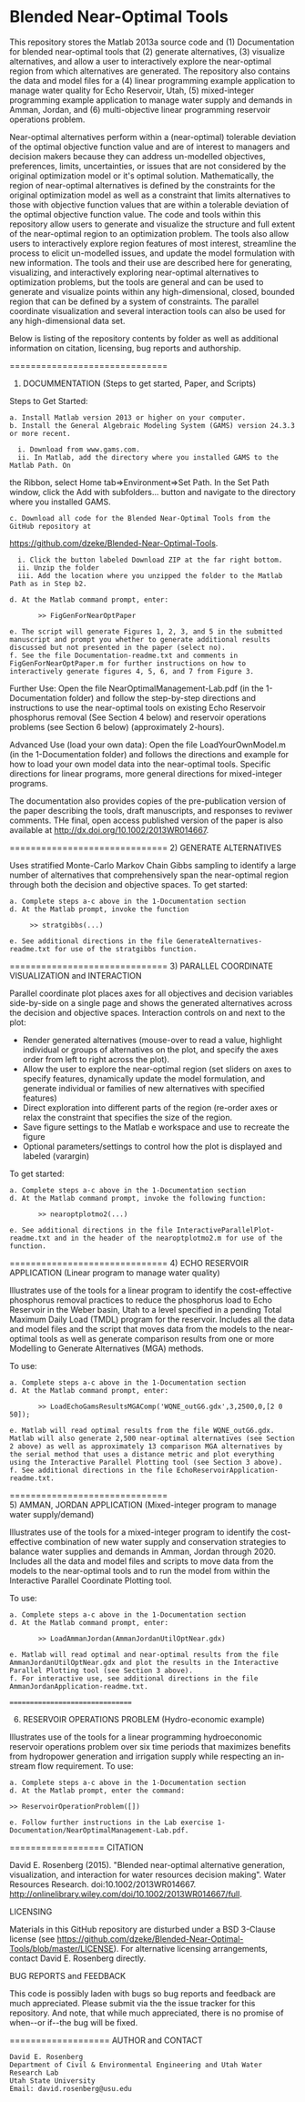 Blended Near-Optimal Tools
==============================
This repository stores the Matlab 2013a source code and (1) Documentation for blended near-optimal tools that (2) generate alternatives, (3) visualize alternatives, and allow a user to interactively explore the near-optimal region from which alternatives are generated. The repository also contains the data and model files for a (4) linear programming example application to manage water quality for Echo Reservoir, Utah, (5) mixed-integer programming example application to manage water supply and demands in Amman, Jordan, and (6) multi-objective linear programming reservoir operations problem.

Near-optimal alternatives perform within a (near-optimal) tolerable deviation of the optimal objective function value and are of interest to managers and decision makers because they can address un-modelled objectives, preferences, limits, uncertainties, or issues that are not considered by the original optimization model or it's optimal solution. Mathematically, the region of near-optimal alternatives is defined by the constraints for the original optimization model as well as a constraint that limits alternatives to those with objective function values that are within a tolerable deviation of the optimal objective function value. The code and tools within this repository allow users to generate and visualize the structure and full extent of the near-optimal region to an optimization problem. The tools also allow users to interactively explore region features of most interest, streamline the process to elicit un-modelled issues, and update the model formulation with new information. The tools and their use are described here for generating, visualizing, and interactively exploring near-optimal alternatives to optimization problems, but the tools are general and can be used to generate and visualize points within any high-dimensional, closed, bounded region that can be defined by a system of constraints. The parallel coordinate visualization and several interaction tools can also be used for any high-dimensional data set.   

Below is listing of the repository contents by folder as well as additional information on citation, licensing, bug reports and authorship.

==============================
1) DOCUMMENTATION (Steps to get started, Paper, and Scripts)

Steps to Get Started:

    a. Install Matlab version 2013 or higher on your computer.
    b. Install the General Algebraic Modeling System (GAMS) version 24.3.3 or more recent.
	  
	  i. Download from www.gams.com.
	  ii. In Matlab, add the directory where you installed GAMS to the Matlab Path. On
the Ribbon, select Home tab=>Environment=>Set Path. In the Set Path
window, click the Add with subfolders… button and navigate to the directory
where you installed GAMS.

    c. Download all code for the Blended Near-Optimal Tools from the GitHub repository at
https://github.com/dzeke/Blended-Near-Optimal-Tools.

	  i. Click the button labeled Download ZIP at the far right bottom.
	  ii. Unzip the folder
	  iii. Add the location where you unzipped the folder to the Matlab Path as in Step b2.
	  
    d. At the Matlab command prompt, enter:

	       >> FigGenForNearOptPaper

    e. The script will generate Figures 1, 2, 3, and 5 in the submitted manuscript and prompt you whether to generate additional results discussed but not presented in the paper (select no).
    f. See the file Documentation-readme.txt and comments in FigGenForNearOptPaper.m for further instructions on how to interactively generate figures 4, 5, 6, and 7 from Figure 3.

Further Use:
    Open the file NearOptimalManagement-Lab.pdf (in the 1-Documentation folder) and follow the step-by-step directions and instructions to use the near-optimal tools on existing Echo Reservoir phosphorus removal (See Section 4 below) and reservoir operations problems (see Section 6 below) (approximately 2-hours). 

Advanced Use (load your own data):
    Open the file LoadYourOwnModel.m (in the 1-Documentation folder) and follows the directions and example for how to load your own model data into the near-optimal tools. Specific directions for linear programs, more general directions for mixed-integer programs.

The documentation also provides copies of the pre-publication version of the paper describing the tools, draft manuscripts, and responses to reviwer comments. THe final, open access published version of the paper is also available at http://dx.doi.org/10.1002/2013WR014667.
 
==============================
2) GENERATE ALTERNATIVES

Uses stratified Monte-Carlo Markov Chain Gibbs sampling to identify a large number of alternatives that comprehensively span the near-optimal region through both the decision and objective spaces. To get started:

    a. Complete steps a-c above in the 1-Documentation section
    d. At the Matlab prompt, invoke the function
       
         >> stratgibbs(...)
       
    e. See additional directions in the file GenerateAlternatives-readme.txt for use of the stratgibbs function.

==============================
3) PARALLEL COORDINATE VISUALIZATION and INTERACTION

Parallel coordinate plot places axes for all objectives and decision variables side-by-side on a single page and shows the generated alternatives across the decision and objective spaces. Interaction controls on and next to the plot:
-	Render generated alternatives (mouse-over to read a value, highlight individual or groups of alternatives on the plot, and specify the axes order from left to right across the plot).
-	Allow the user to explore the near-optimal region (set sliders on axes to specify features, dynamically update the model formulation, and generate individual or families of new alternatives with specified features) 
-	Direct exploration into different parts of the region (re-order axes or relax the constraint that specifies the size of the region.
-	Save figure settings to the Matlab e workspace and use to recreate the figure
-	Optional parameters/settings to control how the plot is displayed and labeled (varargin)

To get started:

    a. Complete steps a-c above in the 1-Documentation section
    d. At the Matlab command prompt, invoke the following function:

	       >> nearoptplotmo2(...)

    e. See additional directions in the file InteractiveParallelPlot-readme.txt and in the header of the nearoptplotmo2.m for use of the function.

==============================
4) ECHO RESERVOIR APPLICATION (Linear program to manage water quality)

Illustrates use of the tools for a linear program to identify the cost-effective phosphorus removal practices to reduce the phosphorus load to Echo Reservoir in the Weber basin, Utah to a level specified in a pending Total Maximum Daily Load (TMDL) program for the reservoir. Includes all the data and model files and the script that moves data from the models to the near-optimal tools as well as generate comparison results from one or more Modelling to Generate Alternatives (MGA) methods.

To use:

    a. Complete steps a-c above in the 1-Documentation section
    d. At the Matlab command prompt, enter:

	       >> LoadEchoGamsResultsMGAComp('WQNE_outG6.gdx',3,2500,0,[2 0 50]);

    e. Matlab will read optimal results from the file WQNE_outG6.gdx. Matlab will also generate 2,500 near-optimal alternatives (see Section 2 above) as well as approximately 13 comparison MGA alternatives by the serial method that uses a distance metric and plot everything using the Interactive Parallel Plotting tool (see Section 3 above).
    f. See additional directions in the file EchoReservoirApplication-readme.txt.

==============================    
5) AMMAN, JORDAN APPLICATION (Mixed-integer program to manage water supply/demand)

Illustrates use of the tools for a mixed-integer program to identify the cost-effective combination of new water supply and conservation strategies to balance water supplies and demands in Amman, Jordan through 2020. Includes all the data and model files and scripts to move data from the models to the near-optimal tools and to run the model from within the Interactive Parallel Coordinate Plotting tool.

To use:

    a. Complete steps a-c above in the 1-Documentation section
    d. At the Matlab command prompt, enter:

	       >> LoadAmmanJordan(AmmanJordanUtilOptNear.gdx)

    e. Matlab will read optimal and near-optimal results from the file AmmanJordanUtilOptNear.gdx and plot the results in the Interactive Parallel Plotting tool (see Section 3 above).
    f. For interactive use, see additional directions in the file AmmanJordanApplication-readme.txt.
    
    ==============================    
6) RESERVOIR OPERATIONS PROBLEM (Hydro-economic example)

Illustrates use of the tools for a linear programming hydroeconomic reservoir operations problem over six time periods that maximizes benefits from hydropower generation and irrigation supply while respecting an in-stream flow requirement. To use:

    a. Complete steps a-c above in the 1-Documentation section
    d. At the Matlab prompt, enter the command:

	>> ReservoirOperationProblem([])
	
    e. Follow further instructions in the Lab exercise 1-Documentation/NearOptimalManagement-Lab.pdf.

==================
CITATION

David E. Rosenberg (2015). "Blended near-optimal alternative generation, visualization, and interaction for water resources decision making". Water Resources Research. doi:10.1002/2013WR014667. http://onlinelibrary.wiley.com/doi/10.1002/2013WR014667/full.

LICENSING

Materials in this GitHub repository are disturbed under a BSD 3-Clause license (see  https://github.com/dzeke/Blended-Near-Optimal-Tools/blob/master/LICENSE). For alternative licensing arrangements, contact David E. Rosenberg directly. 

BUG REPORTS and FEEDBACK

This code is possibly laden with bugs so bug reports and feedback are much appreciated. Please submit via the the issue tracker for this repository. And note, that while much appreciated, there is no promise of when--or if--the bug will be fixed.

===================
AUTHOR and CONTACT

    David E. Rosenberg
    Department of Civil & Environmental Engineering and Utah Water Research Lab
    Utah State University
    Email: david.rosenberg@usu.edu

